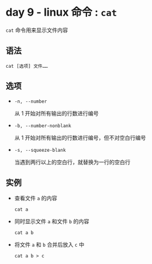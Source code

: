 # day 9 - linux 命令 : `cat`

`cat` 命令用来显示文件内容

## 语法

```
cat [选项] 文件……
```

## 选项
    
+   `-n, --number`

    从 1 开始对所有输出的行数进行编号
    
+   `-b, --number-nonblank`

    从 1 开始对所有输出的行数进行编号，但不对空白行编号
    
+   `-s, --squeeze-blank`

    当遇到两行以上的空白行，就替换为一行的空白行
        
## 实例

+   查看文件 `a` 的内容

    `cat a`
    
+   同时显示文件 `a` 和文件 `b` 的内容
    
    `cat a b`
    
+   将文件 `a` 和 `b` 合并后放入 `c` 中

    `cat a b > c`